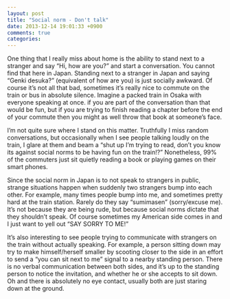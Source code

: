 ```yaml
---
layout: post
title: "Social norm - Don't talk"
date: 2013-12-14 19:01:33 +0900
comments: true
categories: 
---
```


One thing that I really miss about home is the ability to stand next to a stranger and say “Hi, how are you?” and start a conversation. You cannot find that here in Japan. Standing next to a stranger in Japan and saying “Genki desuka?” (equivalent of how are you) is just socially awkward. Of course it’s not all that bad, sometimes it’s really nice to commute on the train or bus in absolute silence. Imagine a packed train in Osaka with everyone speaking at once. if you are part of the conversation than that would be fun, but if you are trying to finish reading a chapter before the end of your commute then you might as well throw that book at someone’s face.

<!--more--> 

I’m not quite sure where I stand on this matter. Truthfully I miss random conversations, but occasionally when I see people talking loudly on the train, I glare at them and beam a “shut up I’m trying to read, don’t you know its against social norms to be having fun on the train!?” Nonetheless, 99% of the commuters just sit quietly reading a book or playing games on their smart phones.

Since the social norm in Japan is to not speak to strangers in public, strange situations happen when suddenly two strangers bump into each other. For example, many times people bump into me, and sometimes pretty hard at the train station. Rarely do they say “sumimasen” (sorry/excuse me). It’s not because they are being rude, but because social norms dictate that they shouldn’t speak. Of course sometimes my American side comes in and I just want to yell out “SAY SORRY TO ME!”

It’s also interesting to see people trying to communicate with strangers on the train without actually speaking. For example, a person sitting down may try to make himself/herself smaller by scooting closer to the side in an effort to send a “you can sit next to me” signal to a nearby standing person. There is no verbal communication between both sides, and it’s up to the standing person to notice the invitation, and whether he or she accepts to sit down. Oh and there is absolutely no eye contact, usually both are just staring down at the ground.